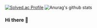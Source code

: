 [![Solved.ac Profile](http://mazassumnida.wtf/api/v2/generate_badge?boj=junlongpark)](https://solved.ac/junlongpark/)
![Anurag's github stats](https://github-readme-stats.vercel.app/api?username=junlongpark&show_icons=true&theme=tokyonight)
### Hi there 👋

<!--
**junlongpark/junlongpark** is a ✨ _special_ ✨ repository because its `README.md` (this file) appears on your GitHub profile.

Here are some ideas to get you started:

- 🔭 I’m currently working on ...
- 🌱 I’m currently learning ...
- 👯 I’m looking to collaborate on ...
- 🤔 I’m looking for help with ...
- 💬 Ask me about ...
- 📫 How to reach me: ...
- 😄 Pronouns: ...
- ⚡ Fun fact: ...
-->
